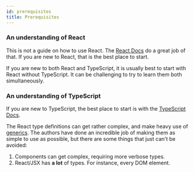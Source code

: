 ```yaml
---
id: prerequisites
title: Prerequisites
---
```


### An understanding of React

This is not a guide on how to use React. The [React Docs](https://reactjs.org/docs/getting-started.html) do a great job of that. If you are new to React, that is the best place to start.

If you are new to both React and TypeScript, it is usually best to start with React without TypeScript. It can be challenging to try to learn them both simultaneously.

### An understanding of TypeScript

If you are new to TypeScript, the best place to start is with the [TypeScript Docs](https://www.typescriptlang.org/docs/home.html).

The React type definitions can get rather complex, and make heavy use of [generics](https://www.typescriptlang.org/docs/handbook/generics.html).
The authors have done an incredible job of making them as simple to use as possible, but there are some things that just can't be avoided:

1. Components can get complex, requiring more verbose types.
2. React/JSX has **a lot** of types. For instance, every DOM element.
